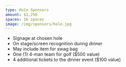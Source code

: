```yaml
---
type: Hole Sponsors
amount: $1,250
spaces: 16 spaces
image: /img/sponsors/hole.jpg
---
```


* Signage at chosen hole
* On stage/screen recognition during dinner
* May include item for swag bag
* One (1) 4-man team for golf ($500 value)
* 4 additional tickets to the dinner event ($100 value)
